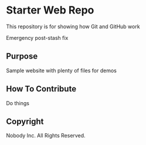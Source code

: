 # Starter Web Repo

This repository is for showing how Git and GitHub work

Emergency post-stash fix

## Purpose

Sample website with plenty of files for demos

## How To Contribute

Do things

## Copyright
Nobody Inc. All Rights Reserved.